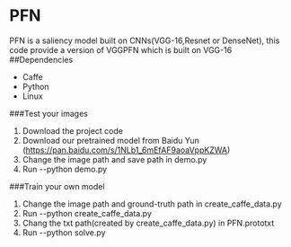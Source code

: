 # PFN
PFN is a saliency model built on CNNs(VGG-16,Resnet or DenseNet), this code provide a version of VGGPFN which is built on VGG-16
##Dependencies
- Caffe
- Python
- Linux

###Test your images
1. Download the project code
2. Download our pretrained model from Baidu Yun (https://pan.baidu.com/s/1NLb1_6mEfAF9aoaVppKZWA)
3. Change the image path and save path in demo.py
4. Run --python demo.py

###Train your own model
1. Change the image path and ground-truth path in create_caffe_data.py
2. Run --python create_caffe_data.py
3. Chang the txt path(created by create_caffe_data.py) in PFN.prototxt
4. Run --python solve.py
